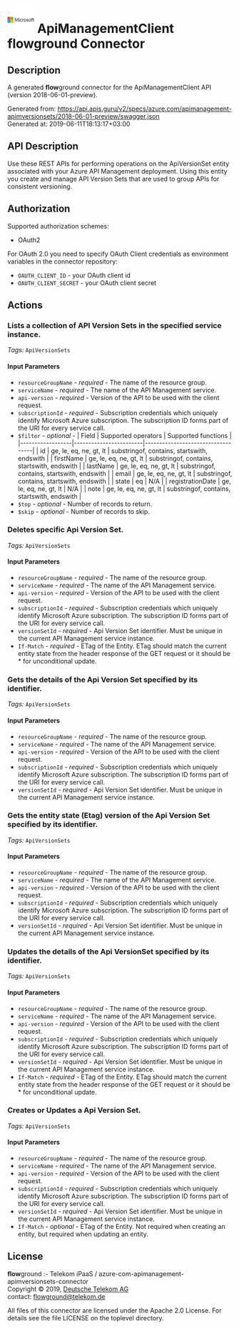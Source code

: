 # ![LOGO](logo.png) ApiManagementClient **flow**ground Connector

## Description

A generated **flow**ground connector for the ApiManagementClient API (version 2018-06-01-preview).

Generated from: https://api.apis.guru/v2/specs/azure.com/apimanagement-apimversionsets/2018-06-01-preview/swagger.json<br/>
Generated at: 2019-06-11T18:13:17+03:00

## API Description

Use these REST APIs for performing operations on the ApiVersionSet entity associated with your Azure API Management deployment. Using this entity you create and manage API Version Sets that are used to group APIs for consistent versioning.

## Authorization

Supported authorization schemes:
- OAuth2

For OAuth 2.0 you need to specify OAuth Client credentials as environment variables in the connector repository:
* `OAUTH_CLIENT_ID` - your OAuth client id
* `OAUTH_CLIENT_SECRET` - your OAuth client secret

## Actions

### Lists a collection of API Version Sets in the specified service instance.

*Tags:* `ApiVersionSets`

#### Input Parameters
* `resourceGroupName` - _required_ - The name of the resource group.
* `serviceName` - _required_ - The name of the API Management service.
* `api-version` - _required_ - Version of the API to be used with the client request.
* `subscriptionId` - _required_ - Subscription credentials which uniquely identify Microsoft Azure subscription. The subscription ID forms part of the URI for every service call.
* `$filter` - _optional_ - | Field            | Supported operators    | Supported functions               |
|------------------|------------------------|-----------------------------------|
| id               | ge, le, eq, ne, gt, lt | substringof, contains, startswith, endswith |
| firstName        | ge, le, eq, ne, gt, lt | substringof, contains, startswith, endswith |
| lastName         | ge, le, eq, ne, gt, lt | substringof, contains, startswith, endswith |
| email            | ge, le, eq, ne, gt, lt | substringof, contains, startswith, endswith |
| state            | eq                     | N/A                               |
| registrationDate | ge, le, eq, ne, gt, lt | N/A                               |
| note             | ge, le, eq, ne, gt, lt | substringof, contains, startswith, endswith |
* `$top` - _optional_ - Number of records to return.
* `$skip` - _optional_ - Number of records to skip.

### Deletes specific Api Version Set.

*Tags:* `ApiVersionSets`

#### Input Parameters
* `resourceGroupName` - _required_ - The name of the resource group.
* `serviceName` - _required_ - The name of the API Management service.
* `api-version` - _required_ - Version of the API to be used with the client request.
* `subscriptionId` - _required_ - Subscription credentials which uniquely identify Microsoft Azure subscription. The subscription ID forms part of the URI for every service call.
* `versionSetId` - _required_ - Api Version Set identifier. Must be unique in the current API Management service instance.
* `If-Match` - _required_ - ETag of the Entity. ETag should match the current entity state from the header response of the GET request or it should be * for unconditional update.

### Gets the details of the Api Version Set specified by its identifier.

*Tags:* `ApiVersionSets`

#### Input Parameters
* `resourceGroupName` - _required_ - The name of the resource group.
* `serviceName` - _required_ - The name of the API Management service.
* `api-version` - _required_ - Version of the API to be used with the client request.
* `subscriptionId` - _required_ - Subscription credentials which uniquely identify Microsoft Azure subscription. The subscription ID forms part of the URI for every service call.
* `versionSetId` - _required_ - Api Version Set identifier. Must be unique in the current API Management service instance.

### Gets the entity state (Etag) version of the Api Version Set specified by its identifier.

*Tags:* `ApiVersionSets`

#### Input Parameters
* `resourceGroupName` - _required_ - The name of the resource group.
* `serviceName` - _required_ - The name of the API Management service.
* `api-version` - _required_ - Version of the API to be used with the client request.
* `subscriptionId` - _required_ - Subscription credentials which uniquely identify Microsoft Azure subscription. The subscription ID forms part of the URI for every service call.
* `versionSetId` - _required_ - Api Version Set identifier. Must be unique in the current API Management service instance.

### Updates the details of the Api VersionSet specified by its identifier.

*Tags:* `ApiVersionSets`

#### Input Parameters
* `resourceGroupName` - _required_ - The name of the resource group.
* `serviceName` - _required_ - The name of the API Management service.
* `api-version` - _required_ - Version of the API to be used with the client request.
* `subscriptionId` - _required_ - Subscription credentials which uniquely identify Microsoft Azure subscription. The subscription ID forms part of the URI for every service call.
* `versionSetId` - _required_ - Api Version Set identifier. Must be unique in the current API Management service instance.
* `If-Match` - _required_ - ETag of the Entity. ETag should match the current entity state from the header response of the GET request or it should be * for unconditional update.

### Creates or Updates a Api Version Set.

*Tags:* `ApiVersionSets`

#### Input Parameters
* `resourceGroupName` - _required_ - The name of the resource group.
* `serviceName` - _required_ - The name of the API Management service.
* `api-version` - _required_ - Version of the API to be used with the client request.
* `subscriptionId` - _required_ - Subscription credentials which uniquely identify Microsoft Azure subscription. The subscription ID forms part of the URI for every service call.
* `versionSetId` - _required_ - Api Version Set identifier. Must be unique in the current API Management service instance.
* `If-Match` - _optional_ - ETag of the Entity. Not required when creating an entity, but required when updating an entity.

## License

**flow**ground :- Telekom iPaaS / azure-com-apimanagement-apimversionsets-connector<br/>
Copyright © 2019, [Deutsche Telekom AG](https://www.telekom.de)<br/>
contact: flowground@telekom.de

All files of this connector are licensed under the Apache 2.0 License. For details
see the file LICENSE on the toplevel directory.
